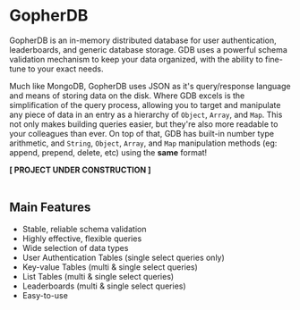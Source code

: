 # GopherDB
GopherDB is an in-memory distributed database for user authentication, leaderboards, and generic database storage. GDB uses a powerful schema validation mechanism to keep your data organized, with the ability to fine-tune to your exact needs.

Much like MongoDB, GopherDB uses JSON as it's query/response language and means of storing data on the disk. Where GDB excels is the simplification of the query process, allowing you to target and manipulate any piece of data in an entry as a hierarchy of `Object`, `Array`, and `Map`. This not only makes building queries easier, but they're also more readable to your colleagues than ever. On top of that, GDB has built-in number type arithmetic, and `String`, `Object`, `Array`, and `Map` manipulation methods (eg: append, prepend, delete, etc) using the **same** format!

**[ PROJECT UNDER CONSTRUCTION ]**
<br>
<br>
## Main Features
  - Stable, reliable schema validation
  - Highly effective, flexible queries
  - Wide selection of data types
  - User Authentication Tables (single select queries only)
  - Key-value Tables (multi & single select queries)
  - List Tables (multi & single select queries)
  - Leaderboards (multi & single select queries)
  - Easy-to-use
  
